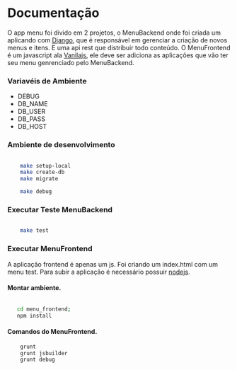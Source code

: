 Documentação
============

O app menu foi divido em 2 projetos, o MenuBackend onde foi criada um aplicando com [Django](https://www.djangoproject.com/), que é
responsável em gerenciar a criação de novos menus e itens. E uma api rest que distribuir todo conteúdo.
O MenuFrontend é um javascript ala [Vanilajs](http://vanilla-js.com/), ele deve ser adiciona as aplicações
que vão ter seu menu genrenciado pelo MenuBackend.

### Variavéis de Ambiente
- DEBUG
- DB_NAME
- DB_USER
- DB_PASS
- DB_HOST

### Ambiente de desenvolvimento
```bash

    make setup-local
    make create-db
    make migrate

    make debug
```

### Executar Teste MenuBackend
```bash

    make test
```

### Executar MenuFrontend
A aplicação frontend é apenas um js. Foi criando um index.html com um menu test. Para subir a aplicação
é necessário possuir [nodejs](https://nodejs.org/en/).

#### Montar ambiente.
```bash

   cd menu_frontend;
   npm install
```

#### Comandos do MenuFrontend.
```bash
    grunt
    grunt jsbuilder
    grunt debug
```
